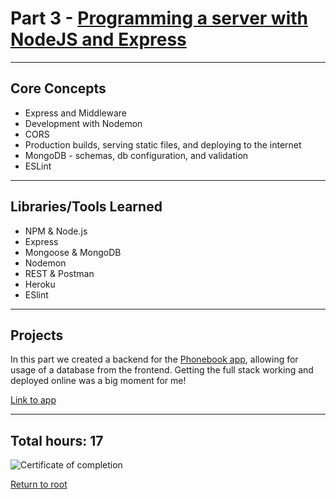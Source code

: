 # Part 3 - [Programming a server with NodeJS and Express](https://fullstackopen.com/en/part3/)

---

## Core Concepts

- Express and Middleware
- Development with Nodemon
- CORS
- Production builds, serving static files, and deploying to the internet
- MongoDB - schemas, db configuration, and validation
- ESLint

---

## Libraries/Tools Learned

- NPM & Node.js
- Express
- Mongoose & MongoDB
- Nodemon
- REST & Postman
- Heroku
- ESlint

---

## Projects

In this part we created a backend for the [Phonebook app](https://github.com/jcmsmith/Full-Stack-open/tree/main/Part2/phonebook), allowing for usage of a database from the frontend. Getting the full stack working and deployed online was a big moment for me!

[Link to app](http://nameless-oasis-59400.herokuapp.com/)

---

## Total hours: 17

![Certificate of completion](https://imgur.com/xfaUVfs.png)

[Return to root](https://github.com/jcmsmith/Full-Stack-open)
